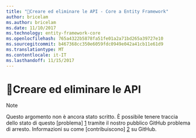 ```yaml
---
title: "Creare ed eliminare le API - Core a Entity Framework"
author: bricelam
ms.author: bricelam
ms.date: 11/10/2017
ms.technology: entity-framework-core
ms.openlocfilehash: 765a4322b5878fa51fe01a2a71bd265a39727e10
ms.sourcegitcommit: b467368cc350e6059fdc0949e042a41cb11e61d9
ms.translationtype: MT
ms.contentlocale: it-IT
ms.lasthandoff: 11/15/2017
---
```

# <a name="-create-and-drop-apis"></a>🔧Creare ed eliminare le API

> [!NOTE]
> Questo argomento non è ancora stato scritto. È possibile tenere traccia dello stato di questo [problema] [ 1] tramite il nostro pubblico GitHub problema di arresto. Informazioni su come [contribuiscono] [ 2] su GitHub.


  [1]: https://github.com/aspnet/EntityFramework.Docs/issues/549
  [2]: https://github.com/aspnet/EntityFramework.Docs/blob/master/CONTRIBUTING.md
